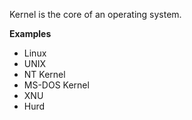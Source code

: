 Kernel is the core of an operating system.

**Examples**
- Linux
- UNIX
- NT Kernel
- MS-DOS Kernel
- XNU
- Hurd